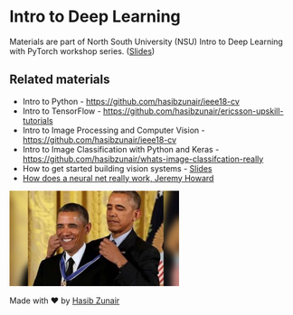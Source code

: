 # Intro to Deep Learning

Materials are part of North South University (NSU) Intro to Deep Learning with PyTorch workshop series. ([Slides](https://docs.google.com/presentation/d/12g8xcVWzFciWhhDCNo6SHZxYXJlZVoHtz2Bb2U_2WBE/edit?usp=sharing))

## Related materials
* Intro to Python - https://github.com/hasibzunair/ieee18-cv
* Intro to TensorFlow - https://github.com/hasibzunair/ericsson-upskill-tutorials
* Intro to Image Processing and Computer Vision - https://github.com/hasibzunair/ieee18-cv
* Intro to Image Classification with Python and Keras - https://github.com/hasibzunair/whats-image-classifcation-really
* How to get started building vision systems - [Slides](https://docs.google.com/presentation/d/1qv7Lww9C9xgydvIYxzPBvugvEHsWnYYLyblXuP1HcPc/edit?usp=sharing)
* [How does a neural net really work, Jeremy Howard](https://www.kaggle.com/code/jhoward/how-does-a-neural-net-really-work)

<img src="./media/meme.jpeg" width="300">

Made with ❤️ by [Hasib Zunair](https://hasibzunair.github.io/)
